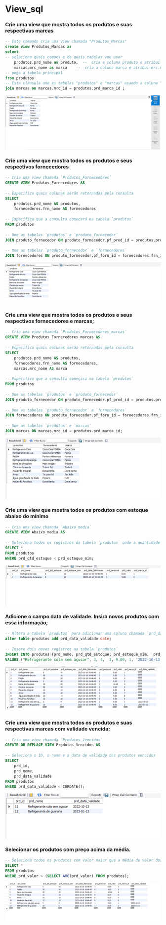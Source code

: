 # View_sql

### Crie uma view que mostra todos os produtos e suas respectivas marcas

```sql
-- Este comando cria uma view chamada "Produtos_Marcas"
create view Produtos_Marcas as 
select
-- seleciona quais campos e de quais tabelas vou usar
	produtos.prd_nome as produto,  --  cria a coluna produto e atribui o prd_nome 
	marcas.mrc_nome as marca	--  cria a coluna marca e atribui mrc.marca
-- pega a tabela principal     
from produtos
-- Esta cláusula une as tabelas "produtos" e "marcas" usando a coluna "mrc_id" como chave estrangeira.
join marcas on marcas.mrc_id = produtos.prd_marca_id ;
```
![view1](produto_marca.png)

### Crie uma view que mostra todos os produtos e seus respectivos fornecedores
```sql
-- Cria uma view chamada `Produtos_Fornecedores`
CREATE VIEW Produtos_Fornecedores AS

-- Especifica quais colunas serão retornadas pela consulta
SELECT
	produtos.prd_nome AS produtos,
	fornecedores.frn_nome AS fornecedores

-- Especifica que a consulta começará na tabela `produtos`
FROM produtos

-- Une as tabelas `produtos` e `produto_fornecedor`
JOIN produto_fornecedor ON produto_fornecedor.pf_prod_id = produtos.prd_id

-- Une as tabelas `produto_fornecedor` e `fornecedores`
JOIN fornecedores ON produto_fornecedor.pf_forn_id = fornecedores.frn_id;
```
![view2](produto_fornecedores.png)
### Crie uma view que mostra todos os produtos e seus respectivos fornecedores e marcas;

```sql
-- Cria uma view chamada `Produtos_Fornecedores_marcas`
CREATE VIEW Produtos_Fornecedores_marcas AS

-- Especifica quais colunas serão retornadas pela consulta
SELECT
	produtos.prd_nome AS produtos,
	fornecedores.frn_nome AS fornecedores,
	marcas.mrc_nome AS marca

-- Especifica que a consulta começará na tabela `produtos`
FROM produtos

-- Une as tabelas `produtos` e `produto_fornecedor`
JOIN produto_fornecedor ON produto_fornecedor.pf_prod_id = produtos.prd_id

-- Une as tabelas `produto_fornecedor` e `fornecedores`
JOIN fornecedores ON produto_fornecedor.pf_forn_id = fornecedores.frn_id

-- Une as tabelas `produtos` e `marcas`
JOIN marcas ON marcas.mrc_id = produtos.prd_marca_id;

```
![view3](produto_fornecedores_marcas.png)

### Crie uma view que mostra todos os produtos com estoque abaixo do mínimo

```sql
-- Cria uma view chamada `Abaixo_media`
CREATE VIEW Abaixo_media AS

-- Seleciona todos os registros da tabela `produtos` onde a quantidade em estoque é menor que o estoque mínimo
SELECT *
FROM produtos
WHERE prd_qtd_estoque < prd_estoque_mim;

```
![view4](abaixo_estoque.png)

### Adicione o campo data de validade. Insira novos produtos com essa informação;

```sql
-- Altera a tabela `produtos` para adicionar uma coluna chamada `prd_data_validade` do tipo `date`
alter table produtos add prd_data_validade date;

-- Insere dois novos registros na tabela `produtos`
INSERT INTO produtos (prd_nome, prd_qtd_estoque, prd_estoque_mim,  prd_perecivel, prd_valor, prd_marca_id, prd_data_validade) 
VALUES ("Refrigerante cola sem açucar", 3, 4,  1, 9.00, 1, '2022-10-13'), ("Refrigerante de guarana", 10, 5,  1, 8.50,2, '2023-01-13');
```
![view5](adicionado.png)

### Crie uma view que mostra todos os produtos e suas respectivas marcas com validade vencida;

```sql
-- Cria uma view chamada `Produtos_Vencidos`
CREATE OR REPLACE VIEW Produtos_Vencidos AS

-- Seleciona o ID, o nome e a data de validade dos produtos vencidos
SELECT
    prd_id,
    prd_nome,
    prd_data_validade
FROM produtos
WHERE prd_data_validade < CURDATE();

```
![view6](vencidos.png)

### Selecionar os produtos com preço acima da média.

```sql
-- Seleciona todos os produtos com valor maior que a média de valor dos produtos
SELECT *
FROM produtos
WHERE prd_valor > (SELECT AVG(prd_valor) FROM produtos);
```

![view7](acima_media.png)

